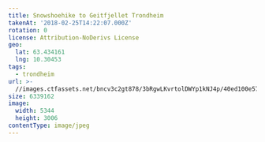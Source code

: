 ```yaml
---
title: Snowshoehike to Geitfjellet Trondheim
takenAt: '2018-02-25T14:22:07.000Z'
rotation: 0
license: Attribution-NoDerivs License
geo:
  lat: 63.434161
  lng: 10.30453
tags:
  - trondheim
url: >-
  //images.ctfassets.net/bncv3c2gt878/3bRgwLKvrtolDWYp1kNJ4p/40ed100e572fcdfe2d6bbde799b30569/snowshoehike-to-geitfjellet-trondheim_40437459752_o
size: 6339162
image:
  width: 5344
  height: 3006
contentType: image/jpeg
---
```



